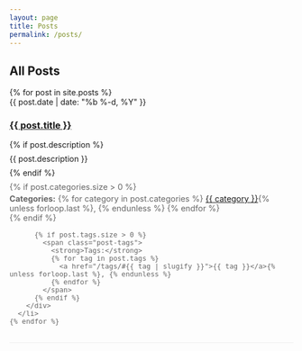 ```yaml
---
layout: page
title: Posts
permalink: /posts/
---
```


<div class="posts-page">
  <h2>All Posts</h2>
  
  <ul class="post-list">
    {% for post in site.posts %}
      <li>
        <span class="post-meta">{{ post.date | date: "%b %-d, %Y" }}</span>
        <h3>
          <a class="post-link" href="{{ post.url | relative_url }}">{{ post.title }}</a>
        </h3>
        {% if post.description %}
          <p class="post-description">{{ post.description }}</p>
        {% endif %}
        <div class="post-metadata">
          {% if post.categories.size > 0 %}
            <span class="post-categories">
              <strong>Categories:</strong>
              {% for category in post.categories %}
                <a href="/categories/#{{ category | slugify }}">{{ category }}</a>{% unless forloop.last %}, {% endunless %}
              {% endfor %}
            </span>
          {% endif %}
          
          {% if post.tags.size > 0 %}
            <span class="post-tags">
              <strong>Tags:</strong>
              {% for tag in post.tags %}
                <a href="/tags/#{{ tag | slugify }}">{{ tag }}</a>{% unless forloop.last %}, {% endunless %}
              {% endfor %}
            </span>
          {% endif %}
        </div>
      </li>
    {% endfor %}
  </ul>
</div>

<style>
  .posts-page {
    margin-bottom: 2rem;
  }
  
  .post-list {
    list-style: none;
    padding-left: 0;
  }
  
  .post-list li {
    margin-bottom: 2rem;
    padding-bottom: 1rem;
    border-bottom: 1px solid #eee;
  }
  
  .post-metadata {
    font-size: 0.9rem;
    color: #666;
    margin-top: 0.5rem;
  }
  
  .post-categories, .post-tags {
    display: block;
    margin-top: 0.25rem;
  }
  
  .post-description {
    margin-top: 0.5rem;
    margin-bottom: 0.5rem;
  }
</style>
